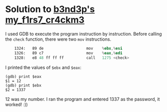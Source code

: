 # Solution to [b3nd3p's my_f1rs7_cr4ckm3](https://crackmes.one/crackme/6296c1ff33c5d45b75903c0f)

I used GDB to execute the program instruction by instruction. Before calling the `check` function, there were two `mov` instructions.

```asm
    1324:   89 de                   mov    %ebx,%esi
    1326:   89 c7                   mov    %eax,%edi
    1328:   e8 48 ff ff ff          call   1275 <check>
```

I printed the values of `$ebx` and `$eax`:

```
(gdb) print $eax
$1 = 12
(gdb) print $ebx
$2 = 1337
```

12 was my number. I ran the program and entered 1337 as the password, it worked! :))